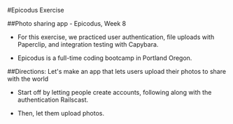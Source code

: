 #Epicodus Exercise

##Photo sharing app - Epicodus, Week 8

* For this exercise, we practiced user authentication, file uploads with Paperclip, and integration testing with Capybara. 

* Epicodus is a full-time coding bootcamp in Portland Oregon. 

##Directions: Let's make an app that lets users upload their photos to share with the world

* Start off by letting people create accounts, following along with the authentication Railscast.

* Then, let them upload photos.



